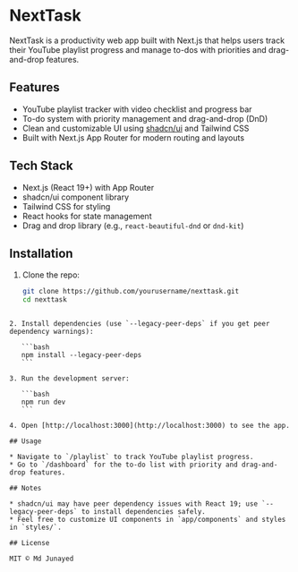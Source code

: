 # NextTask

NextTask is a productivity web app built with Next.js that helps users track their YouTube playlist progress and manage to-dos with priorities and drag-and-drop features.

## Features

- YouTube playlist tracker with video checklist and progress bar  
- To-do system with priority management and drag-and-drop (DnD)  
- Clean and customizable UI using [shadcn/ui](https://ui.shadcn.com/) and Tailwind CSS  
- Built with Next.js App Router for modern routing and layouts

## Tech Stack

- Next.js (React 19+) with App Router  
- shadcn/ui component library  
- Tailwind CSS for styling  
- React hooks for state management  
- Drag and drop library (e.g., `react-beautiful-dnd` or `dnd-kit`)

## Installation

1. Clone the repo:  
   ```bash
   git clone https://github.com/yourusername/nexttask.git
   cd nexttask
````

2. Install dependencies (use `--legacy-peer-deps` if you get peer dependency warnings):

   ```bash
   npm install --legacy-peer-deps
   ```

3. Run the development server:

   ```bash
   npm run dev
   ```

4. Open [http://localhost:3000](http://localhost:3000) to see the app.

## Usage

* Navigate to `/playlist` to track YouTube playlist progress.
* Go to `/dashboard` for the to-do list with priority and drag-and-drop features.

## Notes

* shadcn/ui may have peer dependency issues with React 19; use `--legacy-peer-deps` to install dependencies safely.
* Feel free to customize UI components in `app/components` and styles in `styles/`.

## License

MIT © Md Junayed




